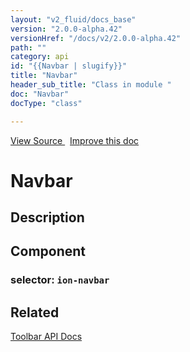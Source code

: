 ```yaml
---
layout: "v2_fluid/docs_base"
version: "2.0.0-alpha.42"
versionHref: "/docs/v2/2.0.0-alpha.42"
path: ""
category: api
id: "{{Navbar | slugify}}"
title: "Navbar"
header_sub_title: "Class in module "
doc: "Navbar"
docType: "class"

---
```





<div class="improve-docs">
<a href='http://github.com/driftyco/ionic2/tree/master/ionic/components/navbar/navbar.ts#L60'>
View Source
</a>
&nbsp;
<a href='http://github.com/driftyco/ionic2/edit/master/ionic/components/navbar/navbar.ts#L60'>
Improve this doc
</a>
</div>





<h1 class="api-title">


Navbar






</h1>






<!-- description -->
<h2>Description</h2>



<h2>Component</h2>
<h3>selector: <code>ion-navbar</code></h3>
<!-- @usage tag -->


<!-- @property tags -->


<!-- methods on the class --><!-- related link -->

<h2>Related</h2>

<a href='../../toolbar/Toolbar/'>Toolbar API Docs</a><!-- end content block -->


<!-- end body block -->

